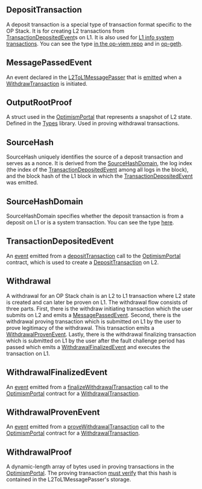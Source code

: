 ## DepositTransaction

A deposit transaction is a special type of transaction format specific to the OP Stack. It is for creating L2 transactions from [TransactionDepositedEvent](#transactiondepositedevent)s on L1. It is also used for [L1 info system transactions](https://github.com/ethereum-optimism/optimism/blob/develop/op-node/rollup/derive/l1_block_info.go#L35-L47). You can see the type [in the op-viem repo](https://github.com/base-org/op-viem/blob/f6595e8a0373f79e17b3c2c89f486091833e4d17/src/types/depositTransaction.ts#L20) and in [op-geth](https://github.com/ethereum-optimism/op-geth/blob/optimism/core/types/deposit_tx.go#L27-L44).

## MessagePassedEvent

An event declared in the [L2ToL1MessagePasser](https://github.com/ethereum-optimism/optimism/blob/adf55b3a60279e4750ab0682cb92d19921bbd92a/packages/contracts-bedrock/src/L2/L2ToL1MessagePasser.sol#L37) that is [emitted](https://github.com/ethereum-optimism/optimism/blob/62c7f3b05a70027b30054d4c8974f44000606fb7/packages/contracts-bedrock/contracts/L2/L2ToL1MessagePasser.sol#L116-L124) when a [WithdrawTransaction](#withdrawtransaction) is initiated.

## OutputRootProof

A struct used in the [OptimismPortal](https://github.com/ethereum-optimism/optimism/blob/develop/packages/contracts-bedrock/src/L1/OptimismPortal.sol) that represents a snapshot of L2 state. Defined in the [Types](https://github.com/ethereum-optimism/optimism/blob/adf55b3a60279e4750ab0682cb92d19921bbd92a/packages/contracts-bedrock/src/libraries/Types.sol#L25) library. Used in proving withdrawal transactions.

## SourceHash

SourceHash uniquely identifies the source of a deposit transaction and serves as a nonce. It is derived from the [SourceHashDomain](#sourcehashdomain), the log index (the index of the [TransactionDepositedEvent](#transactiondepositedevent) among all logs in the block), and the block hash of the L1 block in which the [TransactionDepositedEvent](#transactiondepositedevent) was emitted.

## SourceHashDomain

SourceHashDomain specifies whether the deposit transaction is from a deposit on L1 or is a system transaction. You can see the type [here](https://github.com/base-org/op-viem/blob/f6595e8a0373f79e17b3c2c89f486091833e4d17/src/types/depositTransaction.ts#L5-L8).

## TransactionDepositedEvent

An [event](https://github.com/ethereum-optimism/optimism/blob/develop/packages/contracts-bedrock/src/L1/OptimismPortal.sol#L73C1-L73C1) emitted from a [depositTransaction](https://github.com/ethereum-optimism/optimism/blob/develop/packages/contracts-bedrock/src/L1/OptimismPortal.sol#L377) call to the [OptimismPortal](https://github.com/ethereum-optimism/optimism/blob/develop/packages/contracts-bedrock/src/L1/OptimismPortal.sol) contract, which is used to create a [DepositTransaction](#deposittransaction) on L2.

## Withdrawal

A withdrawal for an OP Stack chain is an L2 to L1 transaction where L2 state is created and can later be proven on L1. The withdrawal flow consists of three parts. First, there is the withdraw initiating transaction which the user submits on L2 and emits a [MessagePassedEvent](#messagepassedevent). Second, there is the withdrawal proving transaction which is submitted on L1 by the user to prove legitimacy of the withdrawal. This transaction emits a [WithdrawalProvenEvent](#withdrawalprovenevent). Lastly, there is the withdrawal finalizing transaction which is submitted on L1 by the user after the fault challenge period has passed which emits a [WithdrawalFinalizedEvent](#withdrawalfinalizedevent) and executes the transaction on L1.

## WithdrawalFinalizedEvent

An [event](https://github.com/ethereum-optimism/optimism/blob/f368843d5b5a730a6b144389cc39011fff3b0147/packages/contracts-bedrock/src/L1/OptimismPortal.sol#L84) emitted from a [finalizeWithdrawalTransaction](https://github.com/ethereum-optimism/optimism/blob/f368843d5b5a730a6b144389cc39011fff3b0147/packages/contracts-bedrock/src/L1/OptimismPortal.sol#L283) call to the [OptimismPortal](https://github.com/ethereum-optimism/optimism/blob/develop/packages/contracts-bedrock/src/L1/OptimismPortal.sol) contract for a [WithdrawalTransaction](#withdrawtransaction).

## WithdrawalProvenEvent

An [event](https://github.com/ethereum-optimism/optimism/blob/f368843d5b5a730a6b144389cc39011fff3b0147/packages/contracts-bedrock/src/L1/OptimismPortal.sol#L79) emitted from a [proveWithdrawalTransaction](https://github.com/ethereum-optimism/optimism/blob/f368843d5b5a730a6b144389cc39011fff3b0147/packages/contracts-bedrock/src/L1/OptimismPortal.sol#L208) call to the [OptimismPortal](https://github.com/ethereum-optimism/optimism/blob/develop/packages/contracts-bedrock/src/L1/OptimismPortal.sol) contract for a [WithdrawalTransaction](#withdrawtransaction).

## WithdrawalProof

A dynamic-length array of bytes used in proving transactions in the [OptimismPortal](https://github.com/ethereum-optimism/optimism/blob/adf55b3a60279e4750ab0682cb92d19921bbd92a/packages/contracts-bedrock/src/L1/OptimismPortal.sol#L212). The proving transaction [must verify](https://github.com/ethereum-optimism/optimism/blob/adf55b3a60279e4750ab0682cb92d19921bbd92a/packages/contracts-bedrock/src/L1/OptimismPortal.sol#L263) that this hash is contained in the L2ToL1MessagePasser's storage.
